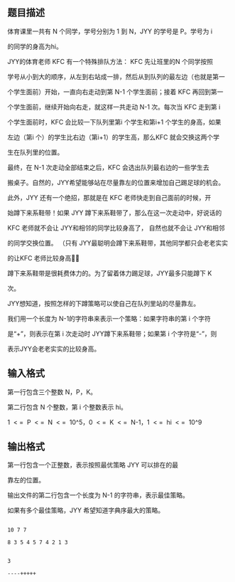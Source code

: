## 题目描述

<p>体育课里一共有 N 个同学，学号分别为 1 到 N，JYY 的学号是 P。学号为 i<br>
  的同学的身高为hi。 <br>
  JYY的体育老师 KFC 有一个特殊排队方法： KFC 先让班里的N 个同学按照<br>
  学号从小到大的顺序，从左到右站成一排，然后从到队列的最左边（也就是第一<br>
  个学生面前）开始，一直向右走动到第 N-1 个学生面前；接着 KFC 再回到第一<br>
  个学生面前，继续开始向右走，就这样一共走动 N-1 次。每次当 KFC 走到第 i<br>
  个学生面前时，KFC 会比较一下队列里第i 个学生和第i+1 个学生的身高，如果<br>
  左边（第i 个）的学生比右边（第i+1）的学生高，那么KFC 就会交换这两个学<br>
  生在队列里的位置。 <br>
  最终，在 N-1 次走动全部结束之后，KFC 会选出队列最右边的一些学生去<br>
  搬桌子。自然的，JYY希望能够站在尽量靠左的位置来增加自己踢足球的机会。  <br>
  此外，JYY 还有一个绝招，那就是在 KFC 老师快走到自己面前的时候，开<br>
  始蹲下来系鞋带！如果 JYY 蹲下来系鞋带了，那么在这一次走动中，好说话的<br>
  KFC 老师就不会让 JYY和相邻的同学比较身高了， 自然也就不会让 JYY和相邻<br>
  的同学交换位置。 （只有 JYY最聪明会蹲下来系鞋带，其他同学都只会老老实实<br>
  的让KFC 老师比较身高） <br>
  蹲下来系鞋带是很耗费体力的。为了留着体力踢足球，JYY最多只能蹲下 K<br>
  次。 <br>
  JYY想知道，按照怎样的下蹲策略可以使自己在队列里站的尽量靠左。 <br>
  我们用一个长度为 N-1的字符串来表示一个策略：如果字符串的第 i 个字符<br>
  是“+”，则表示在第 i 次走动时 JYY蹲下来系鞋带；如果第 i 个字符是“-”，则<br>
  表示JYY会老老实实的比较身高。</p>

## 输入格式

<p>第一行包含三个整数 N，P，K。<br>
  第二行包含 N 个整数，第 i 个整数表示 hi。<br>
  1  < =  P  < =  N  < =  10^5，0  < =  K  < =  N-1，1  < =  hi  < =  10^9</p>

## 输出格式

<p>第一行包含一个正整数，表示按照最优策略 JYY 可以排在的最<br>
  靠左的位置。 <br>
  输出文件的第二行包含一个长度为 N-1 的字符串，表示最佳策略。 <br>
  如果有多个最佳策略，JYY 希望知道字典序最大的策略。</p>

```input1
10 7 7
8 3 5 4 5 7 4 2 1 3
```
```output1
3
----+++++
```
